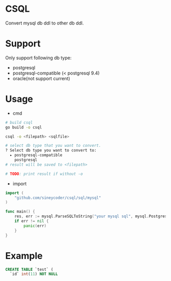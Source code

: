 # CSQL
Convert mysql db ddl to other db ddl.

# Support
Only support following db type:
* postgresql
* postgresql-compatible (< postgresql 9.4)
* oracle(not support current)

# Usage

* cmd
```bash
# build csql
go build -o csql

csql -o <filepath> <sqlfile>

# select db type that you want to convert.
? Select db type you want to convert to: 
  ▸ postgresql-compatible
    postgresql
# result will be saved to <filepath>

# TODO: print result if without -o
```

* import
```go
import (
    "github.com/sineycoder/csql/sql/mysql"
)

func main() {
    res, err := mysql.ParseSQLToString("your mysql sql", mysql.PostgresqlCompatible)
    if err != nil {
        panic(err)
    }
}
```

# Example
```sql
CREATE TABLE `test` (
  `id` int(11) NOT NULL
```